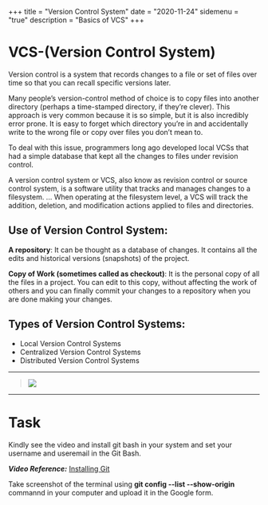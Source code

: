 +++
title = "Version Control System"
date = "2020-11-24"
sidemenu = "true"
description = "Basics of VCS"
+++
# VCS-(Version Control System)
Version control is a system that records changes to a file or set of files over time so that you can recall specific versions later.  

Many people’s version-control method of choice is to copy files into another directory (perhaps a time-stamped directory, if they’re clever). This approach is very common because it is so simple, but it is also incredibly error prone. It is easy to forget which directory you’re in and accidentally write to the wrong file or copy over files you don’t mean to.

To deal with this issue, programmers long ago developed local VCSs that had a simple database that kept all the changes to files under revision control.  

A version control system or VCS, also know as revision control or source control system, is a software utility that tracks and manages changes to a filesystem. ... When operating at the filesystem level, a VCS will track the addition, deletion, and modification actions applied to files and directories.  

## Use of Version Control System:

**A repository**: It can be thought as a database of changes. It contains all the edits and historical versions (snapshots) of the project.  
<!-- Horizontal Rule -->
**Copy of Work (sometimes called as checkout)**: It is the personal copy of all the files in a project. You can edit to this copy, without affecting the work of others and you can finally commit your changes to a repository when you are done making your changes.
<!-- Horizontal Rule -->
## Types of Version Control Systems:

* Local Version Control Systems
* Centralized Version Control Systems
* Distributed Version Control Systems  
---
<!-- Horizontal Rule -->
> ![](/post/download.png)
------
# Task

Kindly see the video and install git bash in your system and set your username and useremail in the Git Bash. 

***Video Reference:*** [Installing Git](https://www.youtube.com/watch?v=YXXp_ht4pwQ&list=PLB5jA40tNf3v1wdyYfxQXgdjPgQvP7Xzg&index=6)  

Take screenshot of the terminal using **git config -****-list -****-show-origin** commannd in your computer and upload it in the Google form.

